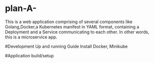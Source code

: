 # plan-A-
This is a web application comprising of several components like Golang,Docker,a Kubernetes manifest in YAML format, containing a Deployment and a Service communicating to each other. In other words, this is a microservice app. 

#Development Up and running Guide
Install Docker, Minikube


#Application build/setup
